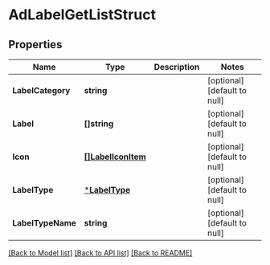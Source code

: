 # AdLabelGetListStruct

## Properties
Name | Type | Description | Notes
------------ | ------------- | ------------- | -------------
**LabelCategory** | **string** |  | [optional] [default to null]
**Label** | **[]string** |  | [optional] [default to null]
**Icon** | [**[]LabelIconItem**](label_icon_item.md) |  | [optional] [default to null]
**LabelType** | [***LabelType**](LabelType.md) |  | [optional] [default to null]
**LabelTypeName** | **string** |  | [optional] [default to null]

[[Back to Model list]](../README.md#documentation-for-models) [[Back to API list]](../README.md#documentation-for-api-endpoints) [[Back to README]](../README.md)


